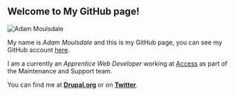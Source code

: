 ## Welcome to My GitHub page!

![Adam Moulsdale](https://camo.githubusercontent.com/ba5663a674cd34690562abebfcc29efa9a126d44/687474703a2f2f6465762d6164616d2d6d6f756c7364616c652d706f7274666f6c696f2e70616e7468656f6e736974652e696f2f77702d636f6e74656e742f75706c6f6164732f323031372f30322f4453435f303033302d65313438383138373939313131312d333030783232312e6a7067)

My name is _Adam Moulsdale_ and this is my GitHub page, you can see my GitHub account [here](https://github.com/Mongy352).

I am a currently an _Apprentice Web Developer_ working at [Access](https://weareaccess.co.uk) as part of the Maintenance and Support team. 

You can find me at [**Drupal.org**](https://www.drupal.org/u/adam_moulsdale) or on [**Twitter**](https://twitter.com/moulsdale96).

